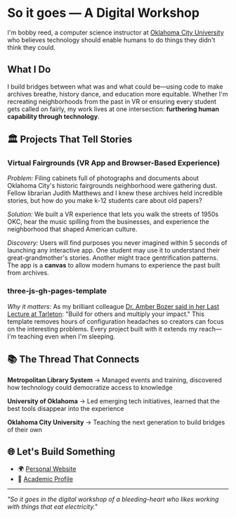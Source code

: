# So it goes — A Digital Workshop

I'm bobby reed, a computer science instructor at [Oklahoma City University](https://www.okcu.edu/faculty/bobby-reed-m-s) who believes technology should enable humans to do things they didn't think they could.

## What I Do

I build bridges between what was and what could be—using code to make archives breathe, history dance, and education more equitable. Whether I'm recreating neighborhoods from the past in VR or ensuring every student gets called on fairly, my work lives at one intersection: **furthering human capability through technology**.

## 🏛️ Projects That Tell Stories

### Virtual Fairgrounds (VR App and Browser-Based Experience)
*Problem:* Filing cabinets full of photographs and documents about Oklahoma City's historic fairgrounds neighborhood were gathering dust. Fellow librarian Judith Matthews and I knew these archives held incredible stories, but how do you make k-12 students care about old papers?

*Solution:* We built a VR experience that lets you walk the streets of 1950s OKC, hear the music spilling from the businesses, and experience the neighborhood that shaped American culture. 

*Discovery:* Users will find purposes you never imagined within 5 seconds of launching any interactive app. One student may use it to understand their great-grandmother's stories. Another might trace gentrification patterns. The app is a **canvas** to allow modern humans to experience the past built from archives.

### three-js-gh-pages-template
*Why it matters:* As my brilliant colleague [Dr. Amber Bozer said in her Last Lecture at Tarleton](https://www.tarleton.edu/news/tarleton-states-dr-amber-harris-bozer-to-present-last-lecture/): "Build for others and multiply your impact." This template removes hours of configuration headaches so creators can focus on the interesting problems. Every project built with it extends my reach—I'm teaching even when I'm sleeping.

## 📚 The Thread That Connects

**Metropolitan Library System** → Managed events and training, discovered how technology could democratize access to knowledge

**University of Oklahoma** → Led emerging tech initiatives, learned that the best tools disappear into the experience

**Oklahoma City University** → Teaching the next generation to build bridges of their own

## 🌐 Let's Build Something

- 🌍 [Personal Website](https://abobbyreed.com/)
- 🏫 [Academic Profile](https://www.okcu.edu/faculty/bobby-reed-m-s)

---

*"So it goes in the digital workshop of a bleeding-heart who likes working with things that eat electricity."*
